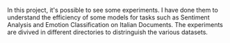 In this project, it's possible to see some experiments.
I have done them to understand the efficiency of some models for tasks such as Sentiment Analysis and Emotion Classification on Italian Documents.
The experiments are divived in different directories to distringuish the various datasets.
